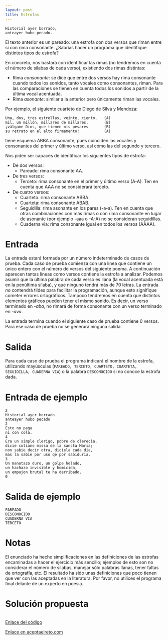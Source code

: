 ```yaml
---
layout: post
title: Estrofas
---
```


```
Historial ayer borrado,
anteayer hubo pecado.
```

El texto anterior es un pareado: una estrofa con dos versos que riman entre sí con rima consonante. ¿Sabrías hacer un programa que identifique distintos tipos de estrofa?

En concreto, nos bastará con identificar las rimas (no tendremos en cuenta el número de sílabas de cada verso), existiendo dos rimas distintas:

- Rima _consonante_: se dice que entre dos versos hay rima consonante cuando todos los sonidos, tanto vocales como consonantes, riman. Para las comparaciones se tienen en cuenta todos los sonidos a partir de la última vocal acentuada.
- Rima _asonante_: similar a la anterior pero únicamente riman las vocales.

Por ejemplo, el siguiente cuarteto de Diego de Silva y Mendoza:

```
Una, dos, tres estrellas, veinte, ciento,	(A)
mil, un millón, millares de millares,	    (B)
¡válgame Dios, que tienen mis pesares	    (B)
su retrato en el alto firmamento!	        (A)
```

tiene esquema ABBA consonante, pues coinciden las vocales y consonantes del primer y último verso, así como las del segundo y tercero.

Nos piden ser capaces de identificar los siguientes tipos de estrofa:

- De dos versos:
    - Pareado: rima consonante AA.
- De tres versos:
    - Terceto: rima consonante en el primer y último verso (A-A). Ten en cuenta que AAA no se considerará terceto.
- De cuatro versos:
    - Cuarteto: rima consonante ABBA.
    - Cuarteta: rima consonante ABAB.
    - Seguidilla: rima asonante en los pares (-a-a). Ten en cuenta que otras combinaciones con más rimas o con rima consonante en lugar de asonante (por ejemplo -aaa o -A-A) no se consideran seguidillas.
    - Cuaderna via: rima consonante igual en todos los versos (AAAA).

# Entrada

La entrada estará formada por un número indeterminado de casos de prueba. Cada caso de prueba comienza con una línea que contiene un único entero con el número de versos del siguiente poema. A continuación aparecen tantas líneas como versos contiene la estrofa a analizar. Podemos asumir que la última palabra de cada verso es llana (la vocal acentuada está en la penúltima sílaba), y que ninguno tendrá más de 70 letras. La entrada _no_ contendrá tildes para facilitar la programación, aunque esto signifique cometer errores ortográficos. Tampoco tendremos en cuenta que distintos elementos gráficos pueden tener el mismo sonido. Es decir, un verso terminado en _-aba_, no rimará de forma consonante con un verso terminado en _-ava_.

La entrada termina cuando el siguiente caso de prueba contiene 0 versos. Para ese caso de prueba no se generará ninguna salida.

# Salida

Para cada caso de prueba el programa indicará el nombre de la estrofa, utilizando mayúsculas (`PAREADO, TERCETO, CUARTETO, CUARTETA, SEGUIDILLA, CUADERNA VIA`) o la palabra `DESCONOCIDO` si no conoce la estrofa dada.


# Entrada de ejemplo

```
2
Historial ayer borrado
anteayer hubo pecado
2
Esto no pega
ni con cola.
4
Era un simple clerigo, pobre de clerecia,
dicie cutiano missa de la sancta Maria;
non sabie decir otra, diciela cada dia,
mas la sabie por uso qe por sabiduria.
3
Un manotazo duro, un golpe helado,
un hachazo invisible y homicida,
un empujon brutal te ha derribado.
0
```

# Salida de ejemplo

```
PAREADO
DESCONOCIDO
CUADERNA VIA
TERCETO
```

# Notas

El enunciado ha hecho simplificaciones en las definiciones de las estrofas encaminadas a hacer el ejercicio más sencillo; ejemplos de esto son no considerar el número de sílabas, manejar sólo palabras llanas, tener faltas de ortografía, etc. El resultado ha sido unas definiciones que poco tienen que ver con las aceptadas en la literatura. Por favor, no utilices el programa final delante de un experto en poesía.

# Solución propuesta

``` python

```

[Enlace del código](https://github.com/israelem/aceptaelreto/blob/master/codes/2018-09-24-estrofas.py)

[Enlace en aceptaelreto.com](https://www.aceptaelreto.com/problem/statement.php?id=110)
